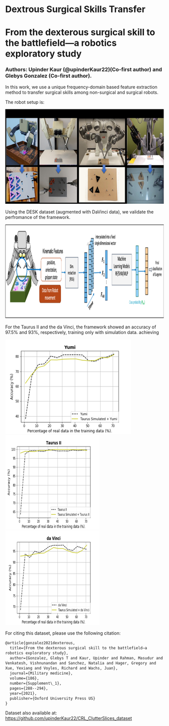 # Dextrous Surgical Skills Transfer 
# From the dexterous surgical skill to the battlefield—a robotics exploratory study
### Authors: Upinder Kaur (@upinderKaur22)(Co-first author) and Glebys Gonzalez (Co-first author). 
 
In this work, we use a unique frequency-domain based feature extraction method to transfer surgical skills among non-surgical and surgical robots. 

The robot setup is: 

<img src="https://github.com/upinderKaur22/TransferSurgicalSkills/blob/main/mhsrs.jpg" width="600" height="300" />


Using the DESK dataset (augmented with DaVinci data), we validate the perfromance of the framework. 

<img src="https://github.com/upinderKaur22/TransferSurgicalSkills/blob/main/mhsrs_img.png" width="600" height="300" />

For the Taurus II and the da Vinci, the framework showed an accuracy of 97.5% and 93%, respectively, training only with simulation data. achieving 

<p float="left">
 <img src="https://github.com/upinderKaur22/TransferSurgicalSkills/blob/main/finalresults_MHSRS_allrobots_yumi_taurusSim_results.png" width="400" height="300" />

 <img src="https://github.com/upinderKaur22/TransferSurgicalSkills/blob/main/finalresults_MHSRS_allrobots_taurus_taurusSim_results.png" width="300" height="300" />
 <img src="https://github.com/upinderKaur22/TransferSurgicalSkills/blob/main/finalresults_MHSRS_allrobots_davinci_taurusSim_results.png" width="300" height="300" />
</p>



For citing this dataset, please use the following citation:
```
@article{gonzalez2021dexterous,
  title={From the dexterous surgical skill to the battlefield—a robotics exploratory study},
  author={Gonzalez, Glebys T and Kaur, Upinder and Rahman, Masudur and Venkatesh, Vishnunandan and Sanchez, Natalia and Hager, Gregory and Xue, Yexiang and Voyles, Richard and Wachs, Juan},
  journal={Military medicine},
  volume={186},
  number={Supplement\_1},
  pages={288--294},
  year={2021},
  publisher={Oxford University Press US}
}
```
Dataset also available at: https://github.com/upinderKaur22/CRL_ClutterSlices_dataset

